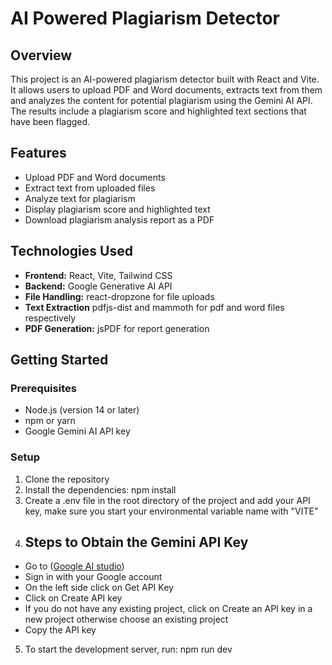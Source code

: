 # AI Powered Plagiarism Detector

## Overview
This project is an AI-powered plagiarism detector built with React and Vite. It allows users to upload PDF and Word documents, extracts text from them and analyzes the content for potential plagiarism using the Gemini AI API. The results include a plagiarism score and highlighted text sections that have been flagged.

## Features
- Upload PDF and Word documents
- Extract text from uploaded files
- Analyze text for plagiarism
- Display plagiarism score and highlighted text
- Download plagiarism analysis report as a PDF

## Technologies Used

- **Frontend:** React, Vite, Tailwind CSS
- **Backend:** Google Generative AI API
- **File Handling:** react-dropzone for file uploads
- **Text Extraction** pdfjs-dist and mammoth for pdf and word files respectively
- **PDF Generation:** jsPDF for report generation


## Getting Started

### Prerequisites
- Node.js (version 14 or later)
- npm or yarn
- Google Gemini AI API key

### Setup
1. Clone the repository
2. Install the dependencies: npm install
3. Create a .env file in the root directory of the project and add your API key, make sure you start your environmental variable name with "VITE"
4. ## Steps to Obtain the Gemini API Key
- Go to ([Google AI studio](https://aistudio.google.com/))
- Sign in with your Google account
- On the left side click on Get API Key
- Click on Create API key
- If you do not have any existing project, click on Create an API key in a new project otherwise choose an existing project
- Copy the API key 
5. To start the development server, run: npm run dev

